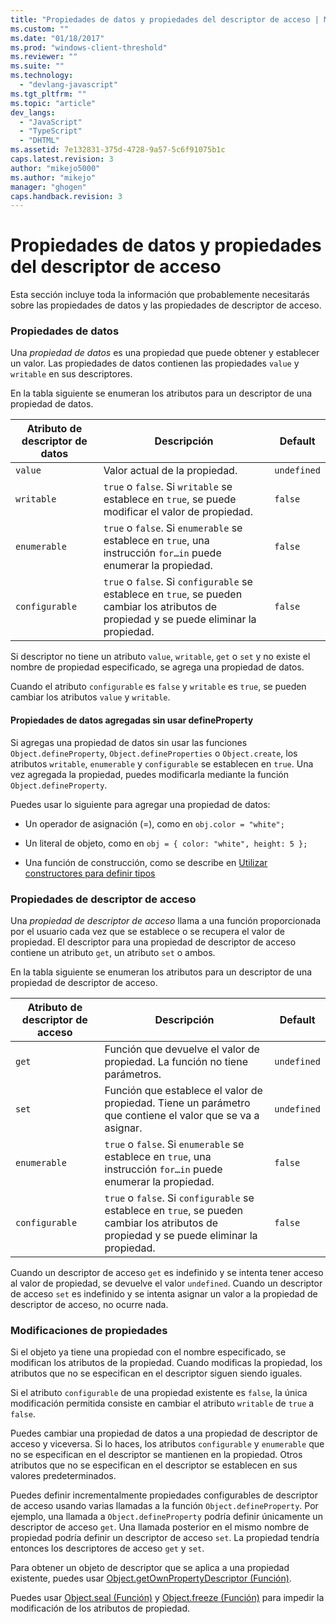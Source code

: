 ```yaml
---
title: "Propiedades de datos y propiedades del descriptor de acceso | Microsoft Docs"
ms.custom: ""
ms.date: "01/18/2017"
ms.prod: "windows-client-threshold"
ms.reviewer: ""
ms.suite: ""
ms.technology: 
  - "devlang-javascript"
ms.tgt_pltfrm: ""
ms.topic: "article"
dev_langs: 
  - "JavaScript"
  - "TypeScript"
  - "DHTML"
ms.assetid: 7e132831-375d-4728-9a57-5c6f91075b1c
caps.latest.revision: 3
author: "mikejo5000"
ms.author: "mikejo"
manager: "ghogen"
caps.handback.revision: 3
---
```

# Propiedades de datos y propiedades del descriptor de acceso
Esta sección incluye toda la información que probablemente necesitarás sobre las propiedades de datos y las propiedades de descriptor de acceso.  
  
### Propiedades de datos  
 Una *propiedad de datos* es una propiedad que puede obtener y establecer un valor.  Las propiedades de datos contienen las propiedades `value` y `writable` en sus descriptores.  
  
 En la tabla siguiente se enumeran los atributos para un descriptor de una propiedad de datos.  
  
|Atributo de descriptor de datos|Descripción|Default|  
|-------------------------------------|-----------------|-------------|  
|`value`|Valor actual de la propiedad.|`undefined`|  
|`writable`|`true` o `false`.  Si `writable` se establece en `true`, se puede modificar el valor de propiedad.|`false`|  
|`enumerable`|`true` o `false`.  Si `enumerable` se establece en `true`, una instrucción `for…in` puede enumerar la propiedad.|`false`|  
|`configurable`|`true` o `false`.  Si `configurable` se establece en `true`, se pueden cambiar los atributos de propiedad y se puede eliminar la propiedad.|`false`|  
  
 Si descriptor no tiene un atributo `value`, `writable`, `get` o `set` y no existe el nombre de propiedad especificado, se agrega una propiedad de datos.  
  
 Cuando el atributo `configurable` es `false` y `writable` es `true`, se pueden cambiar los atributos `value` y `writable`.  
  
#### Propiedades de datos agregadas sin usar defineProperty  
 Si agregas una propiedad de datos sin usar las funciones `Object.defineProperty`, `Object.defineProperties` o `Object.create`, los atributos `writable`, `enumerable` y `configurable` se establecen en `true`.  Una vez agregada la propiedad, puedes modificarla mediante la función `Object.defineProperty`.  
  
 Puedes usar lo siguiente para agregar una propiedad de datos:  
  
-   Un operador de asignación \(\=\), como en `obj.color = "white";`  
  
-   Un literal de objeto, como en `obj = { color: "white", height: 5 };`  
  
-   Una función de construcción, como se describe en [Utilizar constructores para definir tipos](../../javascript/advanced/using-constructors-to-define-types.md)  
  
### Propiedades de descriptor de acceso  
 Una *propiedad de descriptor de acceso* llama a una función proporcionada por el usuario cada vez que se establece o se recupera el valor de propiedad.  El descriptor para una propiedad de descriptor de acceso contiene un atributo `get`, un atributo `set` o ambos.  
  
 En la tabla siguiente se enumeran los atributos para un descriptor de una propiedad de descriptor de acceso.  
  
|Atributo de descriptor de acceso|Descripción|Default|  
|--------------------------------------|-----------------|-------------|  
|`get`|Función que devuelve el valor de propiedad.  La función no tiene parámetros.|`undefined`|  
|`set`|Función que establece el valor de propiedad.  Tiene un parámetro que contiene el valor que se va a asignar.|`undefined`|  
|`enumerable`|`true` o `false`.  Si `enumerable` se establece en `true`, una instrucción `for…in` puede enumerar la propiedad.|`false`|  
|`configurable`|`true` o `false`.  Si `configurable` se establece en `true`, se pueden cambiar los atributos de propiedad y se puede eliminar la propiedad.|`false`|  
  
 Cuando un descriptor de acceso `get` es indefinido y se intenta tener acceso al valor de propiedad, se devuelve el valor `undefined`.  Cuando un descriptor de acceso `set` es indefinido y se intenta asignar un valor a la propiedad de descriptor de acceso, no ocurre nada.  
  
### Modificaciones de propiedades  
 Si el objeto ya tiene una propiedad con el nombre especificado, se modifican los atributos de la propiedad.  Cuando modificas la propiedad, los atributos que no se especifican en el descriptor siguen siendo iguales.  
  
 Si el atributo `configurable` de una propiedad existente es `false`, la única modificación permitida consiste en cambiar el atributo `writable` de `true` a `false`.  
  
 Puedes cambiar una propiedad de datos a una propiedad de descriptor de acceso y viceversa.  Si lo haces, los atributos `configurable` y `enumerable` que no se especifican en el descriptor se mantienen en la propiedad.  Otros atributos que no se especifican en el descriptor se establecen en sus valores predeterminados.  
  
 Puedes definir incrementalmente propiedades configurables de descriptor de acceso usando varias llamadas a la función `Object.defineProperty`.  Por ejemplo, una llamada a `Object.defineProperty` podría definir únicamente un descriptor de acceso `get`.  Una llamada posterior en el mismo nombre de propiedad podría definir un descriptor de acceso `set`.  La propiedad tendría entonces los descriptores de acceso `get` y `set`.  
  
 Para obtener un objeto de descriptor que se aplica a una propiedad existente, puedes usar [Object.getOwnPropertyDescriptor \(Función\)](../../javascript/reference/object-getownpropertydescriptor-function-javascript.md).  
  
 Puedes usar [Object.seal \(Función\)](../../javascript/reference/object-seal-function-javascript.md) y [Object.freeze \(Función\)](../../javascript/reference/object-freeze-function-javascript.md) para impedir la modificación de los atributos de propiedad.
